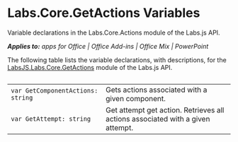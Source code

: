 
# Labs.Core.GetActions Variables
Variable declarations in the Labs.Core.Actions module of the Labs.js API.

 _**Applies to:** apps for Office | Office Add-ins | Office Mix | PowerPoint_

The following table lists the variable declarations, with descriptions, for the [LabsJS.Labs.Core.GetActions](/reference/office-mix/labsjs.labs.core.getactions.md) module of the Labs.js API.

## 


|||
|:-----|:-----|
| `var GetComponentActions: string`|Gets actions associated with a given component.|
| `var GetAttempt: string`|Get attempt get action. Retrieves all actions associated with a given attempt.|

